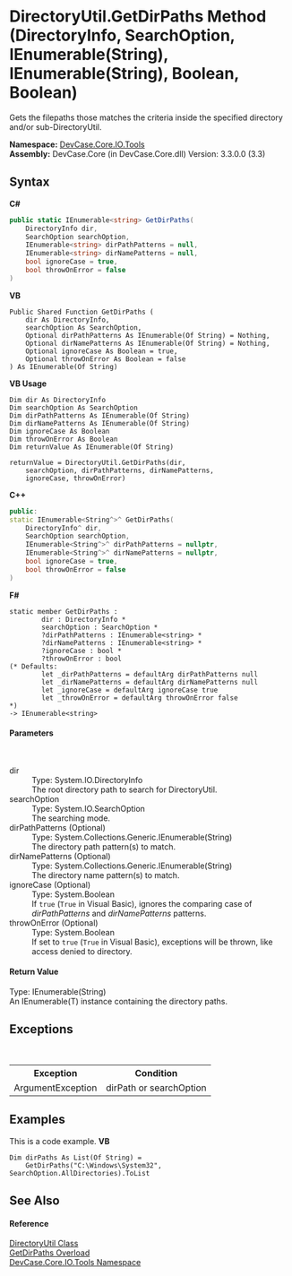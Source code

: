 # DirectoryUtil.GetDirPaths Method (DirectoryInfo, SearchOption, IEnumerable(String), IEnumerable(String), Boolean, Boolean)
 

Gets the filepaths those matches the criteria inside the specified directory and/or sub-DirectoryUtil.

**Namespace:**&nbsp;<a href="N_DevCase_Core_IO_Tools">DevCase.Core.IO.Tools</a><br />**Assembly:**&nbsp;DevCase.Core (in DevCase.Core.dll) Version: 3.3.0.0 (3.3)

## Syntax

**C#**<br />
``` C#
public static IEnumerable<string> GetDirPaths(
	DirectoryInfo dir,
	SearchOption searchOption,
	IEnumerable<string> dirPathPatterns = null,
	IEnumerable<string> dirNamePatterns = null,
	bool ignoreCase = true,
	bool throwOnError = false
)
```

**VB**<br />
``` VB
Public Shared Function GetDirPaths ( 
	dir As DirectoryInfo,
	searchOption As SearchOption,
	Optional dirPathPatterns As IEnumerable(Of String) = Nothing,
	Optional dirNamePatterns As IEnumerable(Of String) = Nothing,
	Optional ignoreCase As Boolean = true,
	Optional throwOnError As Boolean = false
) As IEnumerable(Of String)
```

**VB Usage**<br />
``` VB Usage
Dim dir As DirectoryInfo
Dim searchOption As SearchOption
Dim dirPathPatterns As IEnumerable(Of String)
Dim dirNamePatterns As IEnumerable(Of String)
Dim ignoreCase As Boolean
Dim throwOnError As Boolean
Dim returnValue As IEnumerable(Of String)

returnValue = DirectoryUtil.GetDirPaths(dir, 
	searchOption, dirPathPatterns, dirNamePatterns, 
	ignoreCase, throwOnError)
```

**C++**<br />
``` C++
public:
static IEnumerable<String^>^ GetDirPaths(
	DirectoryInfo^ dir, 
	SearchOption searchOption, 
	IEnumerable<String^>^ dirPathPatterns = nullptr, 
	IEnumerable<String^>^ dirNamePatterns = nullptr, 
	bool ignoreCase = true, 
	bool throwOnError = false
)
```

**F#**<br />
``` F#
static member GetDirPaths : 
        dir : DirectoryInfo * 
        searchOption : SearchOption * 
        ?dirPathPatterns : IEnumerable<string> * 
        ?dirNamePatterns : IEnumerable<string> * 
        ?ignoreCase : bool * 
        ?throwOnError : bool 
(* Defaults:
        let _dirPathPatterns = defaultArg dirPathPatterns null
        let _dirNamePatterns = defaultArg dirNamePatterns null
        let _ignoreCase = defaultArg ignoreCase true
        let _throwOnError = defaultArg throwOnError false
*)
-> IEnumerable<string> 

```


#### Parameters
&nbsp;<dl><dt>dir</dt><dd>Type: System.IO.DirectoryInfo<br />The root directory path to search for DirectoryUtil.</dd><dt>searchOption</dt><dd>Type: System.IO.SearchOption<br />The searching mode.</dd><dt>dirPathPatterns (Optional)</dt><dd>Type: System.Collections.Generic.IEnumerable(String)<br />The directory path pattern(s) to match.</dd><dt>dirNamePatterns (Optional)</dt><dd>Type: System.Collections.Generic.IEnumerable(String)<br />The directory name pattern(s) to match.</dd><dt>ignoreCase (Optional)</dt><dd>Type: System.Boolean<br />If `true` (`True` in Visual Basic), ignores the comparing case of *dirPathPatterns* and *dirNamePatterns* patterns.</dd><dt>throwOnError (Optional)</dt><dd>Type: System.Boolean<br />If set to `true` (`True` in Visual Basic), exceptions will be thrown, like access denied to directory.</dd></dl>

#### Return Value
Type: IEnumerable(String)<br />An IEnumerable(T) instance containing the directory paths.

## Exceptions
&nbsp;<table><tr><th>Exception</th><th>Condition</th></tr><tr><td>ArgumentException</td><td>dirPath or searchOption</td></tr></table>

## Examples
This is a code example. 
**VB**<br />
``` VB
Dim dirPaths As List(Of String) =
    GetDirPaths("C:\Windows\System32", SearchOption.AllDirectories).ToList
```


## See Also


#### Reference
<a href="T_DevCase_Core_IO_Tools_DirectoryUtil">DirectoryUtil Class</a><br /><a href="Overload_DevCase_Core_IO_Tools_DirectoryUtil_GetDirPaths">GetDirPaths Overload</a><br /><a href="N_DevCase_Core_IO_Tools">DevCase.Core.IO.Tools Namespace</a><br />